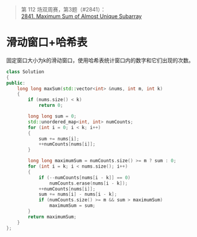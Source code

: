 > 第 112 场双周赛，第3题（#2841）：  
> [2841. Maximum Sum of Almost Unique Subarray](https://leetcode.cn/contest/biweekly-contest-112/problems/maximum-sum-of-almost-unique-subarray/)

# 滑动窗口+哈希表
固定窗口大小为k的滑动窗口，使用哈希表统计窗口内的数字和它们出现的次数。
```C++
class Solution
{
public:
	long long maxSum(std::vector<int> &nums, int m, int k)
	{
		if (nums.size() < k)
			return 0;

		long long sum = 0;
		std::unordered_map<int, int> numCounts;
		for (int i = 0; i < k; i++)
		{
			sum += nums[i];
			++numCounts[nums[i]];
		}

		long long maximumSum = numCounts.size() >= m ? sum : 0;
		for (int i = k; i < nums.size(); i++)
		{
			if (--numCounts[nums[i - k]] == 0)
				numCounts.erase(nums[i - k]);
			++numCounts[nums[i]];
			sum += nums[i] - nums[i - k];
			if (numCounts.size() >= m && sum > maximumSum)
				maximumSum = sum;
		}
		return maximumSum;
	}
};
```